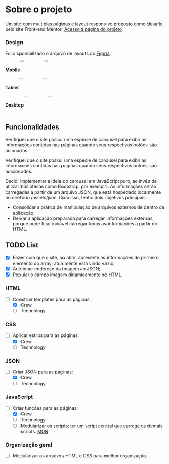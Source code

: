 # Sobre o projeto

Um site com multiplas páginas e layout responsivo proposto como desafio pelo site Front-end Mentor.
[Acesso á página do projeto](https://www.frontendmentor.io/challenges/space-tourism-multipage-website-gRWj1URZ3)

### Design

Foi disponibilizado o arquivo de layouts do [Figma](https://www.figma.com/file/ssE7h37zqbWwXoe0Rsn3av/space-tourism-website?node-id=0%3A1331).

<div class="layouts" style=display:grid; grid-template-collums: 1fr 1fr 1fr;>

  <div style=display:flex;>
    <h4>Mobile</h4>
    <img src="https://user-images.githubusercontent.com/65618765/183302627-fb2cb43d-211c-483b-baee-cce0e0c26800.png" width="15%">
    <img src="https://user-images.githubusercontent.com/65618765/183302636-4cf1f831-a005-4b8e-92ed-c7618741c865.png" width="15%">
  </div>
  <div style=display:flex;>
    <h4>Tablet</h4>
    <img src="https://user-images.githubusercontent.com/65618765/183302833-b5330b54-a764-493e-9f14-1fc8ed558276.png" width="15%">
    <img src="https://user-images.githubusercontent.com/65618765/183302844-81897ce2-a1ef-464c-9118-078700f17812.png" width="15%">
  </div>
  <div style=display:flex;>
    <h4>Desktop</h4>
    <img src="https://user-images.githubusercontent.com/65618765/183302963-5f4f7af4-c5a9-4fbe-ba4c-2dd4a028033e.png" width="15%">
    <img src="https://user-images.githubusercontent.com/65618765/183302966-cf048e56-442f-4978-a925-be8ed3842e7c.jpg" width="15%">
    </div>
</div>

## Funcionalidades

Verifiquei que o site possui uma espécie de carousel para exibir as informações contidas nas páginas quando seus respectivos botões são acionados.

Verifiquei que o site possui uma especie de carousel para exibir as informacoes contidas nas paginas quando seus respectivos botoes sao adicionados.

Decidi implementar a ideia do carousel em JavaScript puro, ao invés de utilizar bibliotecas como Bootstrap, por exemplo. As informações serão carregadas a partir de um arquivo JSON, que está hospedado localmente no diretório /assets/json. Com isso, tenho dois objetivos principais:

- Consolidar a prática de manipulação de arquivos externos de dentro da aplicação;
- Deixar a aplicação preparada para carregar informações externas, porque pode ficar inviável carregar todas as informações a partir do HTML.

## TODO List

- [x] Fazer com que o site, ao abrir, apresente as informações do primeiro elemento do array; atualmente esta vindo vazio;
- [x] Adicionar endereço da imagem ao JSON;
- [x] Popular o campo imagem dinamicamente no HTML.

### HTML

- [ ] Construir templates para as páginas:
  - [x] Crew
  - [ ] Technology

### CSS

- [ ] Aplicar estilos para as páginas:
  - [x] Crew
  - [ ] Technology

### JSON

- [ ] Criar JSON para as páginas:
  - [x] Crew
  - [ ] Technology

### JavaScript

- [ ] Criar funções para as páginas:
  - [x] Crew
  - [ ] Technology
  - [ ] Modularizar os scripts: ter um script central que carrega os demais scripts. [MDN](https://developer.mozilla.org/pt-BR/docs/Web/JavaScript/Guide/Modules)

### Organização geral

- [ ] Modularizar os arquivos HTML e CSS para melhor organização.
